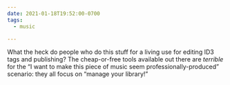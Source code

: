 ```yaml
---
date: 2021-01-18T19:52:00-0700
tags:
  - music

---
```


What the heck do people who do this stuff for a living use for editing ID3 tags and publishing? The cheap-or-free tools available out there are *terrible* for the “I want to make this piece of music seem professionally-produced” scenario: they all focus on “manage your library!”